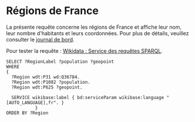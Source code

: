 # Régions de France

La présente requête concerne les régions de France et affiche leur nom, leur nombre d'habitants et leurs coordonnées. Pour plus de détails, veuillez consulter le [journal de bord](../Journal-de-bord/Journal-de-bord.pdf).

Pour tester la requête : [Wikidata : Service des requêtes SPARQL](https://w.wiki/8ynm).

```sparql
SELECT ?RegionLabel ?population ?geopoint
WHERE 
{
  ?Region wdt:P31 wd:Q36784.
  ?Region wdt:P1082 ?population.
  ?Region wdt:P625 ?geopoint.
  
  SERVICE wikibase:label { bd:serviceParam wikibase:language "[AUTO_LANGUAGE],fr". }
           }
ORDER BY ?Region
```
